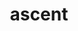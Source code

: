 ---
title: "ascent"
layout: cache
categories: [package, develop]
meta: {"compilers": ["gcc@11.1.0", "gcc@11.4.0", "gcc@7.3.1", "gcc@7.5.0", "intel-oneapi-compilers@2025.1.0"], "num_specs": 41, "num_specs_by_stack": {"data-vis-sdk": 10, "e4s": 7, "e4s-neoverse-v2": 7, "e4s-oneapi": 4, "radiuss": 4, "radiuss-aws": 4, "radiuss-aws-aarch64": 5, "root": 41}, "oss": ["amzn2", "ubuntu18.04", "ubuntu20.04", "ubuntu22.04"], "platforms": ["linux"], "stacks": ["data-vis-sdk", "e4s", "e4s-neoverse-v2", "e4s-oneapi", "radiuss", "radiuss-aws", "radiuss-aws-aarch64", "root"], "targets": ["aarch64", "neoverse_v2", "x86_64_v3"], "versions": ["0.9.3"]}
spec_details: [{"compiler": "gcc@11.4.0", "hash": "2jtnk5rmprxbthfh333u6tha7jbyvuiq", "os": "ubuntu22.04", "platform": "linux", "size": "-", "stacks": ["e4s", "root"], "target": "x86_64_v3", "variants": ["+adios2", "~babelflow", "+blt_find_mpi", "build_system=cmake", "build_type=Release", "~caliper", "~cuda", "~doc", "+dray", "+fides", "~fortran", "generator=make", "~ipo", "~mfem", "+mpi", "~occa", "+openmp", "+python", "+raja", "~rocm", "+serial", "+shared", "~test", "+umpire", "+vtkh"], "versions": ["0.9.3"]}, {"compiler": "gcc@11.1.0", "hash": "2ls743aj2lja5vvr6i5a5kjdamp5f5tw", "os": "ubuntu20.04", "platform": "linux", "size": "-", "stacks": ["data-vis-sdk", "root"], "target": "x86_64_v3", "variants": ["+adios2", "~babelflow", "+blt_find_mpi", "build_system=cmake", "build_type=Release", "~caliper", "~cuda", "~doc", "+dray", "+fides", "~fortran", "generator=make", "~ipo", "~mfem", "+mpi", "~occa", "+openmp", "+python", "+raja", "~rocm", "+serial", "+shared", "~test", "+umpire", "+vtkh"], "versions": ["0.9.3"]}, {"compiler": "gcc@11.1.0", "hash": "37osv7unziqafuowd5ohkg3pad4cr7ye", "os": "ubuntu20.04", "platform": "linux", "size": "-", "stacks": ["data-vis-sdk", "root"], "target": "x86_64_v3", "variants": ["+adios2", "~babelflow", "+blt_find_mpi", "build_system=cmake", "build_type=Release", "~caliper", "~cuda", "~doc", "+dray", "+fides", "~fortran", "generator=make", "~ipo", "~mfem", "+mpi", "~occa", "+openmp", "+python", "+raja", "~rocm", "+serial", "+shared", "~test", "+umpire", "+vtkh"], "versions": ["0.9.3"]}, {"compiler": "gcc@11.4.0", "hash": "3o42uiw4ivisvkhw3hsjtyu67xbfbjxd", "os": "ubuntu22.04", "platform": "linux", "size": "-", "stacks": ["e4s", "root"], "target": "x86_64_v3", "variants": ["~adios2", "~babelflow", "+blt_find_mpi", "build_system=cmake", "build_type=Release", "~caliper", "~cuda", "~doc", "~dray", "~fides", "+fortran", "generator=make", "~ipo", "~mfem", "+mpi", "~occa", "+openmp", "~python", "+raja", "~rocm", "+serial", "+shared", "+test", "+umpire", "+vtkh"], "versions": ["0.9.3"]}, {"compiler": "gcc@11.1.0", "hash": "3votiedgtldgbxsrkoyxwm3rannrhoqd", "os": "ubuntu20.04", "platform": "linux", "size": "-", "stacks": ["data-vis-sdk", "root"], "target": "x86_64_v3", "variants": ["+adios2", "~babelflow", "+blt_find_mpi", "build_system=cmake", "build_type=Release", "~caliper", "~cuda", "~doc", "+dray", "+fides", "~fortran", "generator=make", "~ipo", "~mfem", "+mpi", "~occa", "+openmp", "+python", "+raja", "~rocm", "+serial", "+shared", "~test", "+umpire", "+vtkh"], "versions": ["0.9.3"]}, {"compiler": "gcc@11.4.0", "hash": "4osafnf4ouhwjt3r75pf27lowxztptmo", "os": "ubuntu22.04", "platform": "linux", "size": "-", "stacks": ["e4s", "root"], "target": "x86_64_v3", "variants": ["+adios2", "~babelflow", "+blt_find_mpi", "build_system=cmake", "build_type=Release", "~caliper", "~cuda", "~doc", "+dray", "+fides", "~fortran", "generator=make", "~ipo", "~mfem", "+mpi", "~occa", "+openmp", "+python", "+raja", "~rocm", "+serial", "+shared", "~test", "+umpire", "+vtkh"], "versions": ["0.9.3"]}, {"compiler": "gcc@7.5.0", "hash": "5i3x5vhv7gmmsvo34lygzdfiigdvpzav", "os": "ubuntu18.04", "platform": "linux", "size": "-", "stacks": ["radiuss", "root"], "target": "x86_64_v3", "variants": ["~adios2", "~babelflow", "+blt_find_mpi", "build_system=cmake", "build_type=Release", "~caliper", "~cuda", "~doc", "~dray", "~fides", "+fortran", "generator=make", "~ipo", "~mfem", "+mpi", "~occa", "+openmp", "~python", "+raja", "~rocm", "+serial", "+shared", "+test", "+umpire", "+vtkh"], "versions": ["0.9.3"]}, {"compiler": "gcc@11.4.0", "hash": "5z6kw4bi7tzylp5ywn4roozldoebammf", "os": "ubuntu22.04", "platform": "linux", "size": "-", "stacks": ["e4s", "root"], "target": "x86_64_v3", "variants": ["~adios2", "~babelflow", "+blt_find_mpi", "build_system=cmake", "build_type=Release", "~caliper", "~cuda", "~doc", "~dray", "~fides", "+fortran", "generator=make", "~ipo", "~mfem", "+mpi", "~occa", "+openmp", "~python", "+raja", "~rocm", "+serial", "+shared", "+test", "+umpire", "+vtkh"], "versions": ["0.9.3"]}, {"compiler": "gcc@11.4.0", "hash": "7efhiezknx6lag4az6rkil3x3qbb6ukr", "os": "ubuntu22.04", "platform": "linux", "size": "-", "stacks": ["e4s-neoverse-v2", "root"], "target": "neoverse_v2", "variants": ["~adios2", "~babelflow", "+blt_find_mpi", "build_system=cmake", "build_type=Release", "~caliper", "~cuda", "~doc", "~dray", "~fides", "+fortran", "generator=make", "~ipo", "~mfem", "+mpi", "~occa", "+openmp", "~python", "+raja", "~rocm", "+serial", "+shared", "+test", "+umpire", "+vtkh"], "versions": ["0.9.3"]}, {"compiler": "gcc@7.3.1", "hash": "7xwyw5a3wke4vbm5cgx7czt3anb6b2p3", "os": "amzn2", "platform": "linux", "size": "-", "stacks": ["radiuss-aws-aarch64", "root"], "target": "aarch64", "variants": ["~adios2", "~babelflow", "+blt_find_mpi", "build_system=cmake", "build_type=Release", "~caliper", "~cuda", "~doc", "~dray", "~fides", "+fortran", "generator=make", "~ipo", "~mfem", "+mpi", "~occa", "+openmp", "~python", "+raja", "~rocm", "+serial", "+shared", "+test", "+umpire", "+vtkh"], "versions": ["0.9.3"]}, {"compiler": "gcc@11.4.0", "hash": "a23igyq7w3vo7bvkf3yah2zunlxzovyh", "os": "ubuntu22.04", "platform": "linux", "size": "-", "stacks": ["e4s-neoverse-v2", "root"], "target": "neoverse_v2", "variants": ["+adios2", "~babelflow", "+blt_find_mpi", "build_system=cmake", "build_type=Release", "~caliper", "~cuda", "~doc", "+dray", "+fides", "~fortran", "generator=make", "~ipo", "~mfem", "+mpi", "~occa", "+openmp", "+python", "+raja", "~rocm", "+serial", "+shared", "~test", "+umpire", "+vtkh"], "versions": ["0.9.3"]}, {"compiler": "intel-oneapi-compilers@2025.1.0", "hash": "aohkl4cgbh562ddzuwj4644pmuerklcd", "os": "ubuntu22.04", "platform": "linux", "size": "-", "stacks": ["e4s-oneapi", "root"], "target": "x86_64_v3", "variants": ["~adios2", "~babelflow", "+blt_find_mpi", "build_system=cmake", "build_type=Release", "~caliper", "~cuda", "~doc", "~dray", "~fides", "+fortran", "generator=make", "~ipo", "~mfem", "+mpi", "~occa", "+openmp", "patches:=7de7f51", "~python", "+raja", "~rocm", "+serial", "+shared", "+test", "+umpire", "+vtkh"], "versions": ["0.9.3"]}, {"compiler": "gcc@11.1.0", "hash": "blzacupmebjm7ln7wx3nthhzaq2oyhek", "os": "ubuntu20.04", "platform": "linux", "size": "-", "stacks": ["data-vis-sdk", "root"], "target": "x86_64_v3", "variants": ["+adios2", "~babelflow", "+blt_find_mpi", "build_system=cmake", "build_type=Release", "~caliper", "~cuda", "~doc", "+dray", "+fides", "~fortran", "generator=make", "~ipo", "~mfem", "+mpi", "~occa", "+openmp", "+python", "+raja", "~rocm", "+serial", "+shared", "~test", "+umpire", "+vtkh"], "versions": ["0.9.3"]}, {"compiler": "gcc@7.3.1", "hash": "cfibm6br2vkec5c6jmzeptn4f2e4o6ix", "os": "amzn2", "platform": "linux", "size": "-", "stacks": ["radiuss-aws", "root"], "target": "x86_64_v3", "variants": ["~adios2", "~babelflow", "+blt_find_mpi", "build_system=cmake", "build_type=Release", "~caliper", "~cuda", "~doc", "~dray", "~fides", "+fortran", "generator=make", "~ipo", "~mfem", "+mpi", "~occa", "+openmp", "~python", "+raja", "~rocm", "+serial", "+shared", "+test", "+umpire", "+vtkh"], "versions": ["0.9.3"]}, {"compiler": "intel-oneapi-compilers@2025.1.0", "hash": "dngokjzvtsujmvgyqjt7uc2l5gpjldk7", "os": "ubuntu22.04", "platform": "linux", "size": "-", "stacks": ["e4s-oneapi", "root"], "target": "x86_64_v3", "variants": ["~adios2", "~babelflow", "+blt_find_mpi", "build_system=cmake", "build_type=Release", "~caliper", "~cuda", "~doc", "~dray", "~fides", "+fortran", "generator=make", "~ipo", "~mfem", "+mpi", "~occa", "+openmp", "patches:=7de7f51", "~python", "+raja", "~rocm", "+serial", "+shared", "+test", "+umpire", "+vtkh"], "versions": ["0.9.3"]}, {"compiler": "intel-oneapi-compilers@2025.1.0", "hash": "dwxmqfdblawsj4g5ygij6yjpcrxrxrxd", "os": "ubuntu22.04", "platform": "linux", "size": "-", "stacks": ["e4s-oneapi", "root"], "target": "x86_64_v3", "variants": ["~adios2", "~babelflow", "+blt_find_mpi", "build_system=cmake", "build_type=Release", "~caliper", "~cuda", "~doc", "~dray", "~fides", "+fortran", "generator=make", "~ipo", "~mfem", "+mpi", "~occa", "+openmp", "patches:=7de7f51", "~python", "+raja", "~rocm", "+serial", "+shared", "+test", "+umpire", "+vtkh"], "versions": ["0.9.3"]}, {"compiler": "gcc@11.1.0", "hash": "dxysdwcx6qhyv6ceaydzvp3cean2umu4", "os": "ubuntu20.04", "platform": "linux", "size": "-", "stacks": ["data-vis-sdk", "root"], "target": "x86_64_v3", "variants": ["+adios2", "~babelflow", "+blt_find_mpi", "build_system=cmake", "build_type=Release", "~caliper", "~cuda", "~doc", "+dray", "+fides", "~fortran", "generator=make", "~ipo", "~mfem", "+mpi", "~occa", "+openmp", "+python", "+raja", "~rocm", "+serial", "+shared", "~test", "+umpire", "+vtkh"], "versions": ["0.9.3"]}, {"compiler": "gcc@11.4.0", "hash": "e4pyqfmtiwvlt6m6it6lvgf4emlng6d3", "os": "ubuntu22.04", "platform": "linux", "size": "-", "stacks": ["e4s-neoverse-v2", "root"], "target": "neoverse_v2", "variants": ["~adios2", "~babelflow", "+blt_find_mpi", "build_system=cmake", "build_type=Release", "~caliper", "~cuda", "~doc", "~dray", "~fides", "+fortran", "generator=make", "~ipo", "~mfem", "+mpi", "~occa", "+openmp", "~python", "+raja", "~rocm", "+serial", "+shared", "+test", "+umpire", "+vtkh"], "versions": ["0.9.3"]}, {"compiler": "intel-oneapi-compilers@2025.1.0", "hash": "eazzbmzgwssx7xn5cysvwdzbkvyssjud", "os": "ubuntu22.04", "platform": "linux", "size": "-", "stacks": ["e4s-oneapi", "root"], "target": "x86_64_v3", "variants": ["~adios2", "~babelflow", "+blt_find_mpi", "build_system=cmake", "build_type=Release", "~caliper", "~cuda", "~doc", "~dray", "~fides", "+fortran", "generator=make", "~ipo", "~mfem", "+mpi", "~occa", "+openmp", "patches:=7de7f51", "~python", "+raja", "~rocm", "+serial", "+shared", "+test", "+umpire", "+vtkh"], "versions": ["0.9.3"]}, {"compiler": "gcc@11.4.0", "hash": "fmfh4faumcqxko6gt5xoq3c7mxkoycvn", "os": "ubuntu22.04", "platform": "linux", "size": "-", "stacks": ["e4s", "root"], "target": "x86_64_v3", "variants": ["~adios2", "~babelflow", "+blt_find_mpi", "build_system=cmake", "build_type=Release", "~caliper", "~cuda", "~doc", "~dray", "~fides", "+fortran", "generator=make", "~ipo", "~mfem", "+mpi", "~occa", "+openmp", "~python", "+raja", "~rocm", "+serial", "+shared", "+test", "+umpire", "+vtkh"], "versions": ["0.9.3"]}, {"compiler": "gcc@11.4.0", "hash": "fybwiibsyipsnnmwam445cnch57d3tph", "os": "ubuntu22.04", "platform": "linux", "size": "-", "stacks": ["e4s-neoverse-v2", "root"], "target": "neoverse_v2", "variants": ["~adios2", "~babelflow", "+blt_find_mpi", "build_system=cmake", "build_type=Release", "~caliper", "~cuda", "~doc", "~dray", "~fides", "+fortran", "generator=make", "~ipo", "~mfem", "+mpi", "~occa", "+openmp", "~python", "+raja", "~rocm", "+serial", "+shared", "+test", "+umpire", "+vtkh"], "versions": ["0.9.3"]}, {"compiler": "gcc@7.3.1", "hash": "hnioif4qatrfx2ycramjwffsoguieahl", "os": "amzn2", "platform": "linux", "size": "-", "stacks": ["radiuss-aws", "root"], "target": "x86_64_v3", "variants": ["~adios2", "~babelflow", "+blt_find_mpi", "build_system=cmake", "build_type=Release", "~caliper", "~cuda", "~doc", "~dray", "~fides", "+fortran", "generator=make", "~ipo", "~mfem", "+mpi", "~occa", "+openmp", "~python", "+raja", "~rocm", "+serial", "+shared", "+test", "+umpire", "+vtkh"], "versions": ["0.9.3"]}, {"compiler": "gcc@7.3.1", "hash": "iiz2vn44rapwkc4hgllax7qojfnjbr7p", "os": "amzn2", "platform": "linux", "size": "-", "stacks": ["radiuss-aws-aarch64", "root"], "target": "aarch64", "variants": ["~adios2", "~babelflow", "+blt_find_mpi", "build_system=cmake", "build_type=Release", "~caliper", "~cuda", "~doc", "~dray", "~fides", "+fortran", "generator=make", "~ipo", "~mfem", "+mpi", "~occa", "+openmp", "~python", "+raja", "~rocm", "+serial", "+shared", "+test", "+umpire", "+vtkh"], "versions": ["0.9.3"]}, {"compiler": "gcc@7.3.1", "hash": "it3otuviczsgipc7zrg4zayjghmsx7ih", "os": "amzn2", "platform": "linux", "size": "-", "stacks": ["radiuss-aws-aarch64", "root"], "target": "aarch64", "variants": ["~adios2", "~babelflow", "+blt_find_mpi", "build_system=cmake", "build_type=Release", "~caliper", "~cuda", "~doc", "~dray", "~fides", "+fortran", "generator=make", "~ipo", "~mfem", "+mpi", "~occa", "+openmp", "~python", "+raja", "~rocm", "+serial", "+shared", "+test", "+umpire", "+vtkh"], "versions": ["0.9.3"]}, {"compiler": "gcc@7.5.0", "hash": "j6v4ritzgjehralcw6m5of4fyprfgfwk", "os": "ubuntu18.04", "platform": "linux", "size": "-", "stacks": ["radiuss", "root"], "target": "x86_64_v3", "variants": ["~adios2", "~babelflow", "+blt_find_mpi", "build_system=cmake", "build_type=Release", "~caliper", "~cuda", "~doc", "~dray", "~fides", "+fortran", "generator=make", "~ipo", "~mfem", "+mpi", "~occa", "+openmp", "~python", "+raja", "~rocm", "+serial", "+shared", "+test", "+umpire", "+vtkh"], "versions": ["0.9.3"]}, {"compiler": "gcc@11.4.0", "hash": "jnpw5che4ox5x4342fdhcs3bxd4yndie", "os": "ubuntu22.04", "platform": "linux", "size": "-", "stacks": ["e4s-neoverse-v2", "root"], "target": "neoverse_v2", "variants": ["+adios2", "~babelflow", "+blt_find_mpi", "build_system=cmake", "build_type=Release", "~caliper", "~cuda", "~doc", "+dray", "+fides", "~fortran", "generator=make", "~ipo", "~mfem", "+mpi", "~occa", "+openmp", "+python", "+raja", "~rocm", "+serial", "+shared", "~test", "+umpire", "+vtkh"], "versions": ["0.9.3"]}, {"compiler": "gcc@7.3.1", "hash": "justvgamwzygp54ajmmwgxszuonyux2e", "os": "amzn2", "platform": "linux", "size": "-", "stacks": ["radiuss-aws-aarch64", "root"], "target": "aarch64", "variants": ["~adios2", "~babelflow", "+blt_find_mpi", "build_system=cmake", "build_type=Release", "~caliper", "~cuda", "~doc", "~dray", "~fides", "+fortran", "generator=make", "~ipo", "~mfem", "+mpi", "~occa", "+openmp", "~python", "+raja", "~rocm", "+serial", "+shared", "+test", "+umpire", "+vtkh"], "versions": ["0.9.3"]}, {"compiler": "gcc@7.5.0", "hash": "k25mqaddz3pwnqse4olax5y43bmdptdz", "os": "ubuntu18.04", "platform": "linux", "size": "-", "stacks": ["radiuss", "root"], "target": "x86_64_v3", "variants": ["~adios2", "~babelflow", "+blt_find_mpi", "build_system=cmake", "build_type=Release", "~caliper", "~cuda", "~doc", "~dray", "~fides", "+fortran", "generator=make", "~ipo", "~mfem", "+mpi", "~occa", "+openmp", "~python", "+raja", "~rocm", "+serial", "+shared", "+test", "+umpire", "+vtkh"], "versions": ["0.9.3"]}, {"compiler": "gcc@11.1.0", "hash": "k4sitdkyustj7f3julhetcalhqcurryt", "os": "ubuntu20.04", "platform": "linux", "size": "-", "stacks": ["data-vis-sdk", "root"], "target": "x86_64_v3", "variants": ["+adios2", "~babelflow", "+blt_find_mpi", "build_system=cmake", "build_type=Release", "~caliper", "~cuda", "~doc", "+dray", "+fides", "~fortran", "generator=make", "~ipo", "~mfem", "+mpi", "~occa", "+openmp", "+python", "+raja", "~rocm", "+serial", "+shared", "~test", "+umpire", "+vtkh"], "versions": ["0.9.3"]}, {"compiler": "gcc@11.4.0", "hash": "kurntcj7sjv2f6j3gaiefhzjrsdijghx", "os": "ubuntu22.04", "platform": "linux", "size": "-", "stacks": ["e4s", "root"], "target": "x86_64_v3", "variants": ["+adios2", "~babelflow", "+blt_find_mpi", "build_system=cmake", "build_type=Release", "~caliper", "~cuda", "~doc", "+dray", "+fides", "~fortran", "generator=make", "~ipo", "~mfem", "+mpi", "~occa", "+openmp", "+python", "+raja", "~rocm", "+serial", "+shared", "~test", "+umpire", "+vtkh"], "versions": ["0.9.3"]}, {"compiler": "gcc@11.4.0", "hash": "no76hitdsh72wz7iq53r7nuelstzvqb3", "os": "ubuntu22.04", "platform": "linux", "size": "-", "stacks": ["e4s-neoverse-v2", "root"], "target": "neoverse_v2", "variants": ["+adios2", "~babelflow", "+blt_find_mpi", "build_system=cmake", "build_type=Release", "~caliper", "~cuda", "~doc", "+dray", "+fides", "~fortran", "generator=make", "~ipo", "~mfem", "+mpi", "~occa", "+openmp", "+python", "+raja", "~rocm", "+serial", "+shared", "~test", "+umpire", "+vtkh"], "versions": ["0.9.3"]}, {"compiler": "gcc@11.1.0", "hash": "olhkmpztbs45v7jzd7zykedufgvpvg5p", "os": "ubuntu20.04", "platform": "linux", "size": "-", "stacks": ["data-vis-sdk", "root"], "target": "x86_64_v3", "variants": ["+adios2", "~babelflow", "+blt_find_mpi", "build_system=cmake", "build_type=Release", "~caliper", "~cuda", "~doc", "+dray", "+fides", "~fortran", "generator=make", "~ipo", "~mfem", "+mpi", "~occa", "+openmp", "+python", "+raja", "~rocm", "+serial", "+shared", "~test", "+umpire", "+vtkh"], "versions": ["0.9.3"]}, {"compiler": "gcc@7.3.1", "hash": "olma6ox43wvxyejl3vryyrm7zmyfuvni", "os": "amzn2", "platform": "linux", "size": "-", "stacks": ["radiuss-aws", "root"], "target": "x86_64_v3", "variants": ["~adios2", "~babelflow", "+blt_find_mpi", "build_system=cmake", "build_type=Release", "~caliper", "~cuda", "~doc", "~dray", "~fides", "+fortran", "generator=make", "~ipo", "~mfem", "+mpi", "~occa", "+openmp", "~python", "+raja", "~rocm", "+serial", "+shared", "+test", "+umpire", "+vtkh"], "versions": ["0.9.3"]}, {"compiler": "gcc@11.4.0", "hash": "tf5rifhwwlq7wyeorfz3pvcswsivfryo", "os": "ubuntu22.04", "platform": "linux", "size": "-", "stacks": ["e4s-neoverse-v2", "root"], "target": "neoverse_v2", "variants": ["+adios2", "~babelflow", "+blt_find_mpi", "build_system=cmake", "build_type=Release", "~caliper", "~cuda", "~doc", "+dray", "+fides", "~fortran", "generator=make", "~ipo", "~mfem", "+mpi", "~occa", "+openmp", "+python", "+raja", "~rocm", "+serial", "+shared", "~test", "+umpire", "+vtkh"], "versions": ["0.9.3"]}, {"compiler": "gcc@11.4.0", "hash": "vhet7255zakmz2yctl4mvgptpjmvjavn", "os": "ubuntu22.04", "platform": "linux", "size": "-", "stacks": ["e4s", "root"], "target": "x86_64_v3", "variants": ["+adios2", "~babelflow", "+blt_find_mpi", "build_system=cmake", "build_type=Release", "~caliper", "~cuda", "~doc", "+dray", "+fides", "~fortran", "generator=make", "~ipo", "~mfem", "+mpi", "~occa", "+openmp", "+python", "+raja", "~rocm", "+serial", "+shared", "~test", "+umpire", "+vtkh"], "versions": ["0.9.3"]}, {"compiler": "gcc@7.3.1", "hash": "voh45qjrqsmqgzc2i3qmoek3tvzy4vjt", "os": "amzn2", "platform": "linux", "size": "-", "stacks": ["radiuss-aws-aarch64", "root"], "target": "aarch64", "variants": ["~adios2", "~babelflow", "+blt_find_mpi", "build_system=cmake", "build_type=Release", "~caliper", "~cuda", "~doc", "~dray", "~fides", "+fortran", "generator=make", "~ipo", "~mfem", "+mpi", "~occa", "+openmp", "~python", "+raja", "~rocm", "+serial", "+shared", "+test", "+umpire", "+vtkh"], "versions": ["0.9.3"]}, {"compiler": "gcc@11.1.0", "hash": "yi764kraokezkr3sntqlh4pm6xs45pzh", "os": "ubuntu20.04", "platform": "linux", "size": "-", "stacks": ["data-vis-sdk", "root"], "target": "x86_64_v3", "variants": ["+adios2", "~babelflow", "+blt_find_mpi", "build_system=cmake", "build_type=Release", "~caliper", "~cuda", "~doc", "+dray", "+fides", "~fortran", "generator=make", "~ipo", "~mfem", "+mpi", "~occa", "+openmp", "+python", "+raja", "~rocm", "+serial", "+shared", "~test", "+umpire", "+vtkh"], "versions": ["0.9.3"]}, {"compiler": "gcc@11.1.0", "hash": "yme73razart7uavsivft3tpirssgdxi4", "os": "ubuntu20.04", "platform": "linux", "size": "-", "stacks": ["data-vis-sdk", "root"], "target": "x86_64_v3", "variants": ["+adios2", "~babelflow", "+blt_find_mpi", "build_system=cmake", "build_type=Release", "~caliper", "~cuda", "~doc", "+dray", "+fides", "~fortran", "generator=make", "~ipo", "~mfem", "+mpi", "~occa", "+openmp", "+python", "+raja", "~rocm", "+serial", "+shared", "~test", "+umpire", "+vtkh"], "versions": ["0.9.3"]}, {"compiler": "gcc@7.3.1", "hash": "ynaexfxk4sfu2ft55h4x5liclbdxdiup", "os": "amzn2", "platform": "linux", "size": "-", "stacks": ["radiuss-aws", "root"], "target": "x86_64_v3", "variants": ["~adios2", "~babelflow", "+blt_find_mpi", "build_system=cmake", "build_type=Release", "~caliper", "~cuda", "~doc", "~dray", "~fides", "+fortran", "generator=make", "~ipo", "~mfem", "+mpi", "~occa", "+openmp", "~python", "+raja", "~rocm", "+serial", "+shared", "+test", "+umpire", "+vtkh"], "versions": ["0.9.3"]}, {"compiler": "gcc@7.5.0", "hash": "yzgl3nctrma6roooorefdnk3zeeu7wto", "os": "ubuntu18.04", "platform": "linux", "size": "-", "stacks": ["radiuss", "root"], "target": "x86_64_v3", "variants": ["~adios2", "~babelflow", "+blt_find_mpi", "build_system=cmake", "build_type=Release", "~caliper", "~cuda", "~doc", "~dray", "~fides", "+fortran", "generator=make", "~ipo", "~mfem", "+mpi", "~occa", "+openmp", "~python", "+raja", "~rocm", "+serial", "+shared", "+test", "+umpire", "+vtkh"], "versions": ["0.9.3"]}, {"compiler": "gcc@11.1.0", "hash": "zc4rmqmquubrpaek53f5cwlzodlv6mym", "os": "ubuntu20.04", "platform": "linux", "size": "-", "stacks": ["data-vis-sdk", "root"], "target": "x86_64_v3", "variants": ["+adios2", "~babelflow", "+blt_find_mpi", "build_system=cmake", "build_type=Release", "~caliper", "~cuda", "~doc", "+dray", "+fides", "~fortran", "generator=make", "~ipo", "~mfem", "+mpi", "~occa", "+openmp", "+python", "+raja", "~rocm", "+serial", "+shared", "~test", "+umpire", "+vtkh"], "versions": ["0.9.3"]}]
---